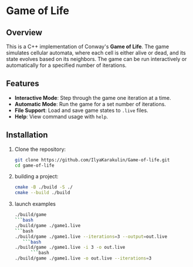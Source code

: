# Game of Life

## Overview

This is a C++ implementation of Conway's **Game of Life**. The game simulates cellular automata, where each cell is either alive or dead, and its state evolves based on its neighbors. The game can be run interactively or automatically for a specified number of iterations.

## Features

- **Interactive Mode**: Step through the game one iteration at a time.
- **Automatic Mode**: Run the game for a set number of iterations.
- **File Support**: Load and save game states to `.live` files.
- **Help**: View command usage with `help`.

## Installation

1. Clone the repository:
   ```bash
   git clone https://github.com/IlyaKarakulin/Game-of-life.git
   cd game-of-life

2. building a project:
   ```bash
   cmake -B ./build -S ./
   cmake --build ./build

3. launch examples
   ```bash 
   ./build/game
   ```bash
   ./build/game ./game1.live
   ```bash
   ./build/game ./game1.live --iterations=3 --output=out.live
      ```bash
   ./build/game ./game1.live -i 3 -o out.live
         ```bash
   ./build/game ./game1.live -o out.live --iterations=3 

